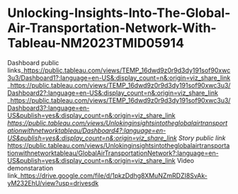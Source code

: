 # Unlocking-Insights-Into-The-Global-Air-Transportation-Network-With-Tableau-NM2023TMID05914
Dashboard public links_https://public.tableau.com/views/TEMP_16dwd9z0r9d3dy191sof90xwc3u3/Dashboard1?:language=en-US&:display_count=n&:origin=viz_share_link
                      _https://public.tableau.com/views/TEMP_16dwd9z0r9d3dy191sof90xwc3u3/Dashboard2?:language=en-US&:display_count=n&:origin=viz_share_link
                      _https://public.tableau.com/views/TEMP_16dwd9z0r9d3dy191sof90xwc3u3/Dashboard3?:language=en-US&publish=yes&:display_count=n&:origin=viz_share_link
                      _https://public.tableau.com/views/Unlokinginsightsintotheglobalairtransportationwithnetworktableau/Dashboard4?:language=en-US&publish=yes&:display_count=n&:origin=viz_share_link
Story public link_ https://public.tableau.com/views/Unlokinginsightsintotheglobalairtransportationwithnetworktableau/GlobalAirTransportationNetwork?:language=en-US&publish=yes&:display_count=n&:origin=viz_share_link 
Video demonstaration link_https://drive.google.com/file/d/1pkzDdhg8XMuNZmRDZI8SvAk-yM232EhU/view?usp=drivesdk













                      
